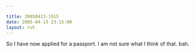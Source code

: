 ```yaml
---

title: 20050413-1915
date: 2005-04-13 23:15:00
layout: rut
---
```


<p> So I have now applied for a passport.  I am not sure what I
think of that.  bah.</p>

